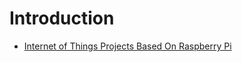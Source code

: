 Introduction
==

- [Internet of Things Projects Based On Raspberry Pi](http://internetofthingswiki.com/internet-of-things-projects-based-on-raspberry-pi/903/)